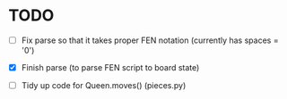 # TODO
- [ ] Fix parse so that it takes proper FEN notation (currently has spaces = '0')
- [x] Finish parse (to parse FEN script to board state)

- [ ] Tidy up code for Queen.moves() (pieces.py)